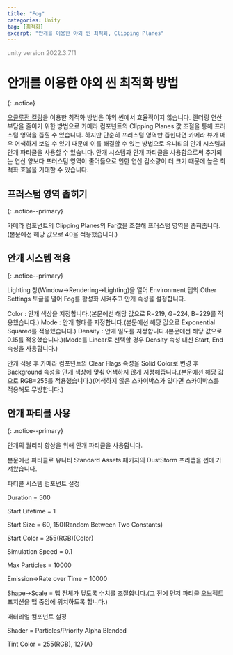 ```yaml
---
title: "Fog"
categories: Unity
tag: [최적화]
excerpt: "안개를 이용한 야외 씬 최적화, Clipping Planes"
---
```





<span style="color:gray">unity version 2022.3.7f1</span>




# 안개를 이용한 야외 씬 최적화 방법
{: .notice}

<a href="https://dduriba.github.io/unity/occlusion-culling-frustum-culling/" target="_blank" class="color-function">오클루전 컬링</a>을 이용한 최적화 방법은 야외 씬에서 효율적이지 않습니다. 렌더링 연산 부담을 줄이기 위한 방법으로 카메라 컴포넌트의 <span class="color-string">Clipping Planes</span> 값 조절을 통해 프러스텀 영역을 좁힐 수 있습니다. 하지만 단순히 프러스텀 영역만 좁힌다면 카메라 뷰가 매우 어색하게 보일 수 있기 때문에 이를 해결할 수 있는 방법으로 유니티의 안개 시스템과 안개 파티클을 사용할 수 있습니다. 안개 시스템과 안개 파티클을 사용함으로써 추가되는 연산 양보다 프러스텀 영역이 줄어듦으로 인한 연산 감소량이 더 크기 때문에 높은 최적화 효율을 기대할 수 있습니다.




## 프러스텀 영역 좁히기
{: .notice--primary}

카메라 컴포넌트의 <span class="color-string">Clipping Planes</span>의 Far값을 조절해 프러스텀 영역을 좁혀줍니다.(본문에선 해당 값으로 40을 적용했습니다.)




## 안개 시스템 적용
{: .notice--primary}

Lighting 창(<span class="color-control">Window</span>→<span class="color-control">Rendering</span>→<span class="color-control">Lighting</span>)을 열어 Environment 탭의 Other Settings 토글을 열어 <span class="color-string">Fog</span>를 활성화 시켜주고 안개 속성을 설정합니다.

<span class="ul-1">
<span class="color-keyword">Color</span> : 안개 색상을 지정합니다.(본문에선 해당 값으로 R=219, G=224, B=229를 적용했습니다.)
</span>

<span class="ul-1">
<span class="color-keyword">Mode</span> : 안개 형태를 지정합니다.(본문에선 해당 값으로 Exponential Squared를 적용했습니다.)
</span>

<span class="ul-1">
<span class="color-keyword">Density</span> : 안개 밀도를 지정합니다.(본문에선 해당 값으로 0.15를 적용했습니다.)(Mode를 Linear로 선택할 경우 Density 속성 대신 Start, End 속성을 사용합니다.)
</span>

안개 적용 후 카메라 컴포넌트의 <span class="color-string">Clear Flags</span> 속성을 Solid Color로 변경 후 Background 속성을 안개 색상에 맞춰 어색하지 않게 지정해줍니다.(본문에선 해당 값으로 RGB=255를 적용했습니다.)(어색하지 않은 스카이박스가 있다면 스카이박스를 적용해도 무방합니다.)




## 안개 파티클 사용
{: .notice--primary}

안개의 퀄리티 향상을 위해 안개 <span class="color-string">파티클</span>을 사용합니다.

본문에선 파티클로 유니티 Standard Assets 패키지의 DustStorm 프리팹을 씬에 가져왔습니다.

<span class="ul-1">파티클 시스템 컴포넌트 설정</span>

<span class="ul-2">Duration = 500</span>

<span class="ul-2">Start Lifetime = 1</span>

<span class="ul-2">Start Size = 60, 150(Random Between Two Constants)</span>

<span class="ul-2">Start Color = 255(RGB)(Color)</span>

<span class="ul-2">Simulation Speed = 0.1</span>

<span class="ul-2">Max Particles = 10000</span>

<span class="ul-2">Emission->Rate over Time = 10000</span>

<span class="ul-2">Shape->Scale = 맵 전체가 덮도록 수치를 조절합니다.(그 전에 먼저 파티클 오브젝트 포지션을 맵 중앙에 위치하도록 합니다.)</span>

<span class="ul-1">매터리얼 컴포넌트 설정</span>

<span class="ul-2">Shader = Particles/Priority Alpha Blended</span>

<span class="ul-2">Tint Color = 255(RGB), 127(A)</span>